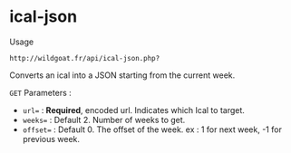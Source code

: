 # ical-json

Usage

`http://wildgoat.fr/api/ical-json.php?`

Converts an ical into a JSON starting from the current week.

`GET` Parameters :

 - `url=` : **Required**, encoded url. Indicates which Ical to target.
 - `weeks=` : Default 2. Number of weeks to get.
 - `offset=` : Default 0. The offset of the week. ex : 1 for next week, -1 for previous week.
